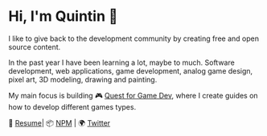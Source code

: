 # Hi, I'm Quintin :wave:

I like to give back to the development community by creating free and open source content.

In the past year I have been learning a lot, maybe to much. Software development, web applications, game development, analog game design, pixel art, 3D modeling, drawing and painting.

My main focus is building :video_game: [Quest for Game Dev][q4gd], where I create guides on how to develop different games types.

:page_facing_up: [Resume][resume]| :package: [NPM][npm] | :earth_africa: [Twitter][twitter]

[q4gd]: https://quintinhenn.gitlab.io/quest-for-game-dev/
[resume]: https://registry.jsonresume.org/skerwe
[npm]: https://www.npmjs.com/~skerwe
[twitter]: https://twitter.com/QuintinHenn

